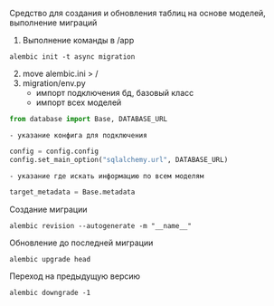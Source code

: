 Средство для создания и обновления таблиц на основе моделей, выполнение миграций

1. Выполнение команды в /app

```
alembic init -t async migration
```

2. move alembic.ini > /
3. migration/env.py
	- импорт подключения бд, базовый класс
	- импорт всех моделей
```python
from database import Base, DATABASE_URL
```

	- указание конфига для подключения

```python
config = config.config
config.set_main_option("sqlalchemy.url", DATABASE_URL)
```

	- указание где искать информацию по всем моделям

```python
target_metadata = Base.metadata
```

Создание миграции

```
alembic revision --autogenerate -m "__name__"
```

Обновление до последней миграции

```
alembic upgrade head
```

Переход на предыдущую версию

```
alembic downgrade -1
```
